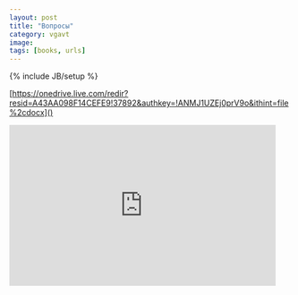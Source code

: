 ```yaml
---
layout: post
title: "Вопросы"
category: vgavt
image: 
tags: [books, urls]
---
```

{% include JB/setup %}

[https://onedrive.live.com/redir?resid=A43AA098F14CEFE9!37892&authkey=!ANMJ1UZEj0prV9o&ithint=file%2cdocx]()

<iframe src="https://onedrive.live.com/embed?cid=A43AA098F14CEFE9&resid=A43AA098F14CEFE9%2137892&authkey=ANqGbJOfvEDXn2k&em=2" width="476" height="288" frameborder="0" scrolling="no"></iframe>
